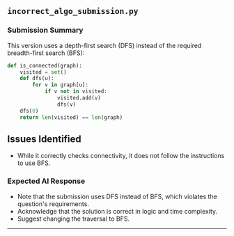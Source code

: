 ## `incorrect_algo_submission.py`

### Submission Summary

This version uses a depth-first search (DFS) instead of the required breadth-first search (BFS):

```python
def is_connected(graph):
    visited = set()
    def dfs(u):
        for v in graph[u]:
            if v not in visited:
                visited.add(v)
                dfs(v)
    dfs(0)
    return len(visited) == len(graph)
```
## Issues Identified

- While it correctly checks connectivity, it does not follow the instructions to use BFS.

### Expected AI Response

- Note that the submission uses DFS instead of BFS, which violates the question's requirements.
- Acknowledge that the solution is correct in logic and time complexity.
- Suggest changing the traversal to BFS.

---
